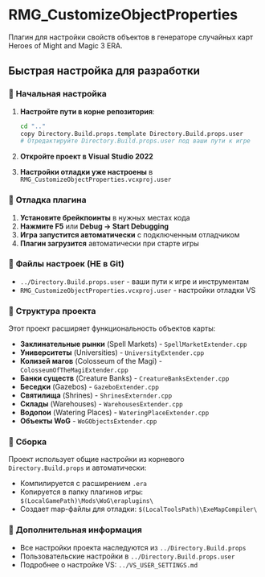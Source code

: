 # RMG_CustomizeObjectProperties

Плагин для настройки свойств объектов в генераторе случайных карт Heroes of Might and Magic 3 ERA.

## Быстрая настройка для разработки

### 🚀 **Начальная настройка**

1. **Настройте пути в корне репозитория**:
   ```bash
   cd ".."
   copy Directory.Build.props.template Directory.Build.props.user
   # Отредактируйте Directory.Build.props.user под ваши пути к игре
   ```

2. **Откройте проект в Visual Studio 2022**
3. **Настройки отладки уже настроены** в `RMG_CustomizeObjectProperties.vcxproj.user`

### 🔧 **Отладка плагина**

1. **Установите брейкпоинты** в нужных местах кода
2. **Нажмите F5** или **Debug → Start Debugging**
3. **Игра запустится автоматически** с подключенным отладчиком
4. **Плагин загрузится** автоматически при старте игры

### 📁 **Файлы настроек (НЕ в Git)**

- `../Directory.Build.props.user` - ваши пути к игре и инструментам
- `RMG_CustomizeObjectProperties.vcxproj.user` - настройки отладки VS

### 🎯 **Структура проекта**

Этот проект расширяет функциональность объектов карты:
- **Заклинательные рынки** (Spell Markets) - `SpellMarketExtender.cpp`
- **Университеты** (Universities) - `UniversityExtender.cpp`
- **Колизей магов** (Colosseum of the Magi) - `ColosseumOfTheMagiExtender.cpp`
- **Банки существ** (Creature Banks) - `CreatureBanksExtender.cpp`
- **Беседки** (Gazebos) - `GazeboExtender.cpp`
- **Святилища** (Shrines) - `ShrinesExternder.cpp`
- **Склады** (Warehouses) - `WarehousesExtender.cpp`
- **Водопои** (Watering Places) - `WateringPlaceExtender.cpp`
- **Объекты WoG** - `WoGObjectsExtender.cpp`

### 🔨 **Сборка**

Проект использует общие настройки из корневого `Directory.Build.props` и автоматически:
- Компилируется с расширением `.era`
- Копируется в папку плагинов игры: `$(LocalGamePath)\Mods\WoG\eraplugins\`
- Создает map-файлы для отладки: `$(LocalToolsPath)\ExeMapCompiler\`

### 📖 **Дополнительная информация**

- Все настройки проекта наследуются из `../Directory.Build.props`
- Пользовательские настройки в `../Directory.Build.props.user`
- Подробнее о настройке VS: `../VS_USER_SETTINGS.md`